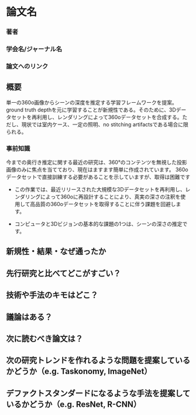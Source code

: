 # 論文名
### 著者
### 学会名/ジャーナル名
### 論文へのリンク


## 概要
単一の360o画像からシーンの深度を推定する学習フレームワークを提案。ground truth depthを元に学習することが新規性である。そのために、3Dデータセットを再利用し、レンダリングによって360oデータセットを合成する。ただし、現状では室内ケース、一定の照明、no stitching artifactsである場合に限られる。

### 事前知識
今までの奥行き推定に関する最近の研究は、360°のコンテンツを無視した投影画像のみに焦点を当てており、現在はますます簡単に作成されています。
360oデータセットで直接訓練する必要があることを示していますが、取得は困難です

- この作業では、最近リリースされた大規模な3Dデータセットを再利用し、レンダリングによって360oに再設計することにより、真実の深さの注釈を使用して高品質の360oデータセットを取得することに伴う課題を回避します。

- コンピュータと3Dビジョンの基本的な課題の1つは、シーンの深さの推定です。

## 新規性・結果・なぜ通ったか
## 先行研究と比べてどこがすごい？
## 技術や手法のキモはどこ？
## 議論はある？
## 次に読むべき論文は？

## 次の研究トレンドを作れるような問題を提案しているかどうか（e.g. Taskonomy, ImageNet）
## デファクトスタンダードになるような手法を提案しているかどうか（e.g. ResNet, R-CNN）
